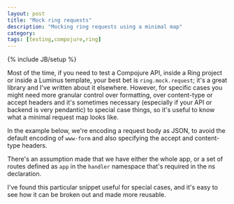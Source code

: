 ```yaml
---
layout: post
title: "Mock ring requests"
description: "Mocking ring requests using a minimal map"
category: 
tags: [testing,compojure,ring]
---
```

{% include JB/setup %}

Most of the time, if you need to test a Compojure API, inside a Ring project or inside a Luminus template, your best bet is `ring.mock.request`; it's a great library and I've written about it elsewhere. However, for specific cases you might need more granular control over formatting, over content-type or accept headers and it's sometimes necessary (especially if your API or backend is very pendantic) to special case things, so it's useful to know what a minimal request map looks like.

In the example below, we're encoding a request body as JSON, to avoid the default encoding of `www-form` and also specifying the accept and content-type headers.

There's an assumption made that we have either the whole app, or a set of routes defined as `app` in the `handler` namespace that's required in the ns declaration.

<script src="https://gist.github.com/the-frey/070b22f17ba544ba992205f725f29d7c.js"></script>

I've found this particular snippet useful for special cases, and it's easy to see how it can be broken out and made more reusable. 
